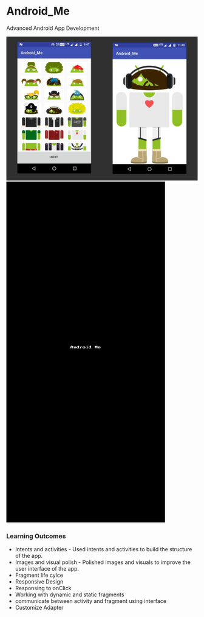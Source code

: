 # Android_Me
Advanced Android App Development

<img src='https://github.com/Ahmedsafwat101/Android_Me/blob/master/image.jpeg' title='image' width='' alt='image' />
 
<img src='https://github.com/Ahmedsafwat101/Android_Me/blob/master/AndroidMe.gif' title='Video Walkthrough' width='' alt='Video Walkthrough' />
  
### Learning Outcomes

* Intents and activities - Used intents and activities to build the structure of the app.
* Images and visual polish - Polished images and visuals to improve the user interface of the app.
* Fragment life cylce 
* Responsive Design 
* Responsing to onClick 
* Working with dynamic and static fragments 
* communicate between activity and fragment using interface
* Customize Adapter 

